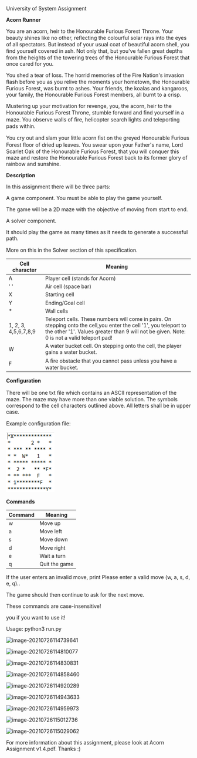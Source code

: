 ﻿University of System Assignment

**Acorn Runner**

You are an acorn, heir to the Honourable Furious Forest Throne. Your beauty shines like no other, reﬂecting the colourful solar rays into the eyes of all spectators. But instead of your usual coat of beautiful acorn shell, you ﬁnd yourself covered in ash. Not only that, but you've fallen great depths from the heights of the towering trees of the Honourable Furious Forest that once cared for you.

You shed a tear of loss. The horrid memories of the Fire Nation's invasion ﬂash before you as you relive the moments your hometown, the Honourable Furious Forest, was burnt to ashes. Your friends, the koalas and kangaroos, your family, the Honourable Furious Forest members, all burnt to a crisp.

Mustering up your motivation for revenge, you, the acorn, heir to the Honourable Furious Forest Throne, stumble forward and ﬁnd yourself in a maze. You observe walls of ﬁre, helicopter search lights and teleporting pads within.

You cry out and slam your little acorn ﬁst on the greyed Honourable Furious Forest ﬂoor of dried up leaves. You swear upon your Father's name, Lord Scarlet Oak of the Honourable Furious Forest, that you will conquer this maze and restore the Honourable Furious Forest back to its former glory of rainbow and sunshine.



**Description**

In this assignment there will be three parts:

A game component. You must be able to play the game yourself.

The game will be a 2D maze with the objective of moving from start to end.

A solver component.

It should play the game as many times as it needs to generate a successful path.

More on this in the Solver section of this speciﬁcation.

| Cell character       | Meaning                                                      |
| -------------------- | ------------------------------------------------------------ |
| A                    | Player cell (stands for Acorn)                               |
| ' '                  | Air cell (space bar)                                         |
| X                    | Starting cell                                                |
| Y                    | Ending/Goal cell                                             |
| *                    | Wall cells                                                   |
| 1, 2, 3, 4,5,6,7,8,9 | Teleport cells. These numbers will come in pairs. On stepping onto the cell,you enter the cell '1', you teleport to the other '1'. Values greater than 9 will not be given. Note: 0 is not a valid teleport pad! |
| W                    | A water bucket cell. On stepping onto the cell, the player gains a water bucket. |
| F                    | A ﬁre obstacle that you cannot pass unless you have a water bucket. |

**Conﬁguration**

There will be one txt ﬁle which contains an ASCII representation of the maze. The maze may have more than one viable solution. The symbols correspond to the cell characters outlined above. All letters shall be in upper case.

Example conﬁguration ﬁle:

![image-20210726114314516](screenshot/image-20210726114314516.png)





**Commands**

| Command | Meaning       |
| ------- | ------------- |
| w       | Move up       |
| a       | Move left     |
| s       | Move down     |
| d       | Move right    |
| e       | Wait a turn   |
| q       | Quit the game |



If the user enters an invalid move, print Please enter a valid move (w, a, s, d, e, q)..

The game should then continue to ask for the next move.

These commands are case-insensitive!

 you if you want to use it!



 Usage: python3 run.py  <filename>



![image-20210726114739641](C:\Users\steve\AppData\Roaming\Typora\typora-user-images\image-20210726114739641.png)

![image-20210726114810077](C:\Users\steve\AppData\Roaming\Typora\typora-user-images\image-20210726114810077.png)

![image-20210726114830831](C:\Users\steve\AppData\Roaming\Typora\typora-user-images\image-20210726114830831.png)

![image-20210726114858460](C:\Users\steve\AppData\Roaming\Typora\typora-user-images\image-20210726114858460.png)

![image-20210726114920289](C:\Users\steve\AppData\Roaming\Typora\typora-user-images\image-20210726114920289.png)

![image-20210726114943633](C:\Users\steve\AppData\Roaming\Typora\typora-user-images\image-20210726114943633.png)

![image-20210726114959973](C:\Users\steve\AppData\Roaming\Typora\typora-user-images\image-20210726114959973.png)

![image-20210726115012736](C:\Users\steve\AppData\Roaming\Typora\typora-user-images\image-20210726115012736.png)

![image-20210726115029062](C:\Users\steve\AppData\Roaming\Typora\typora-user-images\image-20210726115029062.png)



For more information about this assignment, please look at Acorn Assignment v1.4.pdf. Thanks :)
